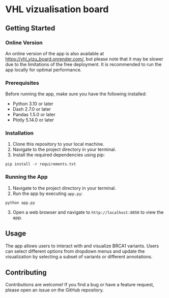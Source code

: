 # VHL vizualisation board


## Getting Started

### Online Version
An online version of the app is also available at https://vhl_vizu_board.onrender.com/, but please note that it may be slower due to the limitations of the free deployment. It is recommended to run the app locally for optimal performance.

### Prerequisites

Before running the app, make sure you have the following installed:

- Python 3.10 or later
- Dash 2.7.0 or later
- Pandas 1.5.0 or later
- Plotly 5.14.0 or later

### Installation

1. Clone this repository to your local machine.
2. Navigate to the project directory in your terminal.
3. Install the required dependencies using pip:

```pip install -r requirements.txt```

### Running the App

1. Navigate to the project directory in your terminal.
2. Run the app by executing `app.py`:

```python app.py```

3. Open a web browser and navigate to `http://localhost:8050` to view the app.

## Usage

The app allows users to interact with and visualize BRCA1 variants. Users can select different options from dropdown menus and update the visualization by selecting a subset of variants or different annotations.

## Contributing

Contributions are welcome! If you find a bug or have a feature request, please open an issue on the GitHub repository.
